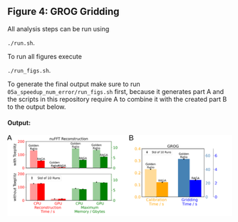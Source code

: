 ## Figure 4: GROG Gridding

All analysis steps can be run using

`./run.sh`.

To run all figures execute

`./run_figs.sh`.

To generate the final output make sure to run `05a_speedup_num_error/run_figs.sh` first, because it generates part A and the scripts in this repository require A to combine it with the created part B to the output below.

#### Output:
<img src="figure_combined_ref.png" alt="Figure 4" width="700"/>
